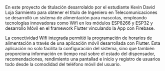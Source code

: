 En este proyecto de titulación desarrolaldo por el estudiante Kevin David Loja Sarmiento para obtener el titulo de Ingeniero en Telecomunicaciones se desarrolló un sistema de alimentación para mascotas, empleando tecnologías innovadoras como Wifi en los módulos ESP8266 y ESP32 y desarrollo Móvil en el framework Flutter vinculando la App con Firebase.

La conectividad Wifi integrada permitió la programación de horarios de alimentación a través de una aplicación móvil desarrollada con Flutter. Esta aplicación no solo facilita la configuración del sistema, sino que también proporciona información en tiempo real sobre el estado del dispensador, recomendaciones, rendimiento una pantallad e inicio y registro de usuarios todo desde la comodidad del teléfono móvil del usuario.

